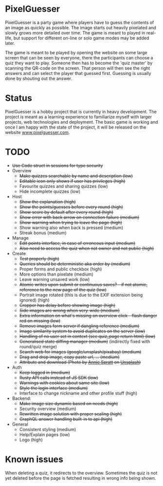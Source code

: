# PixelGuesser

PixelGuesser is a party game where players have to guess the contents of an
image as quickly as possible. The image starts out heavily pixelated
and slowly grows more detailed over time. The game is meant to played in
real-life, but support for different on-line or solo game modes may be added later. 

The game is meant to be played by opening the website on some large screen that can be seen
by everyone, there the participants can choose a quiz they want to play. 
Someone then has to become the 'quiz master' by scanning the QR-code on the screen.
That person will then see the right answers and can select the player that guessed first.
Guessing is usually done by shouting out the answer.

# Status

PixelGuesser is a hobby project that is currently in heavy development.
The project is meant as a learning experience to familiarize myself with larger projects, 
web technologies and deployment. The basic game is working and once I am happy with the 
state of the project, it will be released on the website www.pixelguesser.com.

# TODO

- ~~Use Code struct in sessions for type security~~
- Overview
    - ~~Make quizzes searchable by name and description (low)~~
    - ~~Editable icon only shows if user has privileges (high)~~
    - Favourite quizzes and sharing quizzes (low)
    - Hide incomplete quizzes (low)
- Host
    - ~~Show the explanation (high)~~
    - ~~Show the points/guesses before every round (high)~~
    - ~~Show score by default after every round (high)~~
    - ~~Show error with back arrow on connection failure (medium)~~
    - ~~Show warning when trying to leave the page (high)~~
    - Show warning also when back is pressed (medium)
    - Streak bonus (medium)
- Manage
    - ~~Edit points interface, in case of erroneous input (medium)~~
    - ~~Also need to access the quiz when not owner and not public (high)~~
- Create
    - ~~Test properly (high)~~
    - ~~Queries should be deterministic aka order by (medium)~~
    - Proper forms and public checkbox (high)
    - More options than pixelate (medium)
    - Leave warning unsaved work (low)
    - ~~Atomic writes upon submit or continuous saves? - if not atomic, reference to the new page of the quiz (low)~~
    - Portrait image rotated (this is due to the EXIF extension being ignored) (high)
    - ~~Cropper has delay before showing image (high)~~
    - ~~Side images are wrong when very-wide (medium)~~
    - ~~Extra information on what's missing on overview click - flash danger red on missing (low)~~
    - ~~Remove images form server if dangling reference (medium)~~
    - ~~Image similarity system to avoid duplicates on the server (low)~~
    - ~~Handling of no user set in context (see quiz_page return html) (low)~~
    - ~~Generalised state diffing manager (medium)~~ (indirectly fixed with round/quiz merge)
    - ~~Search web for images (google/unsplash/pixabay) (medium)~~
    - ~~Drag and drop image, copy paste url, ... (medium)~~
    - ~~Attribute and download (Photo
      by <a href="https://unsplash.com/@anniespratt?utm_source=your_app_name&utm_medium=referral">Annie Spratt</a>
      on <a href="https://unsplash.com/?utm_source=your_app_name&utm_medium=referral">Unsplash</a>)~~
- Auth
    - ~~Keep logged in (medium)~~
    - ~~Rusty API calls instead of JS SDK (low)~~
    - ~~Warnings with cookies about same site (low)~~
    - ~~Style the login interface (medium)~~
    - Interface to change nickname and other profile stuff (high)
- Backend:
    - ~~Make image size dynamic based on needs (high)~~
    - Security overview (medium)
    - ~~Rewritten image solution with proper scaling (high)~~
    - ~~GraphQL answer handling built-in to api (high)~~
- General
    - Consistent styling (medium)
    - Help/Explain pages (low)
    - Logo (high)

# Known issues

When deleting a quiz, it redirects to the overview.
Sometimes the quiz is not yet deleted before the page
is fetched resulting in wrong info being shown.


  

